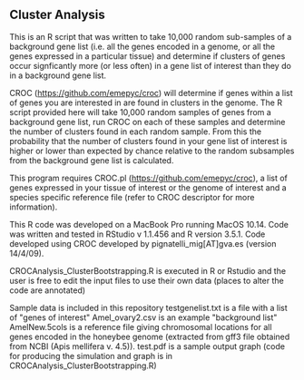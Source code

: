 ## Cluster Analysis

This is an R script that was written to take 10,000 random sub-samples of a background gene list (i.e. all the genes encoded in a genome, or all the genes expressed in a particular tissue) and determine if clusters of genes occur signficantly more (or less often) in a gene list of interest than they do in a background gene list. 

CROC (https://github.com/emepyc/croc) will determine if genes within a list of genes you are interested in are found in clusters in the genome.  The R script provided here will take 10,000 random samples of genes from a background gene list, run CROC on each of these samples and determine the number of clusters found in each random sample.  From this the probability that the number of clusters found in your gene list of interest is higher or lower than expected by chance relative to the random subsamples from the background gene list is calculated.

This program requires CROC.pl (https://github.com/emepyc/croc), a list of genes expressed in your tissue of interest or the genome of interest and a species specific reference file (refer to CROC descriptor for more information).  

This R code was developed on a MacBook Pro running MacOS 10.14. Code was written and tested in RStudio v  1.1.456 and R version 3.5.1.  Code developed using CROC developed by pignatelli_mig[AT]gva.es (version 14/4/09).

CROCAnalysis_ClusterBootstrapping.R is executed in R or Rstudio and the user is free to edit the input files to use their own data (places to alter the code are annotated)

Sample data is included in this repository
testgenelist.txt is a file with a list of "genes of interest" 
Amel_ovary2.csv is an example "background list"
AmelNew.5cols is a reference file giving chromosomal locations for all genes encoded in the honeybee genome (extracted from gff3 file obtained from NCBI (Apis mellifera v. 4.5)).
test.pdf is a sample output graph (code for producing the simulation and graph is in CROCAnalysis_ClusterBootstrapping.R)



